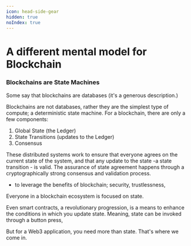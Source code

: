 ```yaml
---
icon: head-side-gear
hidden: true
noIndex: true
---
```


# A different mental model for Blockchain

### Blockchains are State Machines

Some say that blockchains are databases (it's a generous description.)&#x20;

&#x20;Blockchains are not databases, rather they are the simplest type of compute; a deterministic state machine. For a blockchain, there are only a few components:

1. Global State (the Ledger)&#x20;
2. State Transitions (updates to the Ledger)&#x20;
3. Consensus&#x20;

These distributed systems work to ensure that everyone agrees on the current state of the system, and that any update to the state -a state transition - is valid. The assurance of state agreement happens through a cryptographically strong consensus and validation process.&#x20;

* to leverage the benefits of blockchain; security, trustlessness,&#x20;

Everyone in a blockchain ecosystem is focused on state.&#x20;

Even smart contracts, a revolutionary progression, is a means to enhance the conditions in which you update state. Meaning, state can be invoked through a button press,&#x20;

But for a Web3 application, you need more than state. That's where we come in.&#x20;
